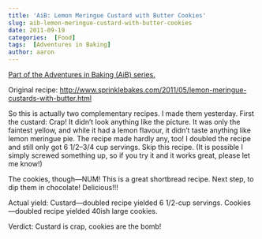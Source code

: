 ```yaml
---
title: 'AiB: Lemon Meringue Custard with Butter Cookies'
slug: aib-lemon-meringue-custard-with-butter-cookies
date: 2011-09-19
categories:  [Food]
tags:  [Adventures in Baking]
author: aaron
---
```


[Part of the Adventures in Baking (AiB) series.](../adventures-in-baking-aib-overview "Adventures in Baking (AiB): Overview")

Original recipe: <http://www.sprinklebakes.com/2011/05/lemon-meringue-custards-with-butter.html>

So this is actually two complementary recipes. I made them yesterday. First the custard: Crap! It didn’t look anything like the picture. It was only the faintest yellow, and while it had a lemon flavour, it didn’t taste anything like lemon meringue pie. The recipe made hardly any, too! I doubled the recipe and still only got 6 1/2–3/4 cup servings. Skip this recipe. (It is possible I simply screwed something up, so if you try it and it works great, please let me know!)

The cookies, though—NUM! This is a great shortbread recipe. Next step, to dip them in chocolate! Delicious!!!

Actual yield: Custard—doubled recipe yielded 6 1/2-cup servings. Cookies—doubled recipe yielded 40ish large cookies.

Verdict: Custard is crap, cookies are the bomb!
